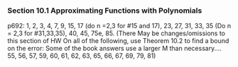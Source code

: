 ### Section 10.1 Approximating Functions with Polynomials
p692: 1, 2, 3, 4, 7, 9, 15, 17 (do n =2,3 for #15 and 17), 23, 27, 31, 33, 35 (Do n = 2,3 for #31,33,35), 40, 45, 75e, 85. (There May be changes/omissions to this section of HW On all of the following, use Theorem 10.2 to find a bound on the error: Some of the book answers use a larger M than necessary.... 55, 56, 57, 59, 60, 61, 62, 63, 65, 66, 67, 69, 79, 81)
